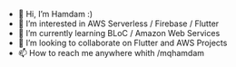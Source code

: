 - 👋 Hi, I’m Hamdam :)
- 👀 I’m interested in AWS Serverless / Firebase / Flutter 
- 🌱 I’m currently learning BLoC / Amazon Web Services 
- 💞️ I’m looking to collaborate on Flutter and AWS Projects
- 📫 How to reach me anywhere whith  /mqhamdam

<!---
mqhamdam/mqhamdam is a ✨ special ✨ repository because its `README.md` (this file) appears on your GitHub profile.
You can click the Preview link to take a look at your changes.
--->
